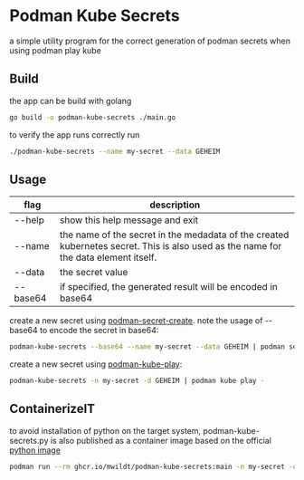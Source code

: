 # Podman Kube Secrets
a simple utility program for the correct generation of podman secrets when
using podman play kube

## Build
the app can be build with golang
```bash
go build -o podman-kube-secrets ./main.go
```

to verify the app runs correctly run
```bash
./podman-kube-secrets --name my-secret --data GEHEIM
```

## Usage
| flag       | description                                                                                                                        |
|------------|------------------------------------------------------------------------------------------------------------------------------------|
| --help     | show this help message and exit                                                                                                    |
| --name |the name of the secret in the medadata of the created kubernetes secret. This is also used as the name for the data element itself. |
| --data | the secret value                                                                                                                   |
| --base64 | if specified, the generated result will be encoded in base64                                                                       |

create a new secret using [podman-secret-create](https://docs.podman.io/en/latest/markdown/podman-secret-create.1.html).
note the usage of --base64 to encode the secret in base64:
```bash
podman-kube-secrets --base64 --name my-secret --data GEHEIM | podman secret create my-secret -
```
create a new secret using [podman-kube-play](https://docs.podman.io/en/latest/markdown/podman-kube-play.1.html): 
```bash
podman-kube-secrets -n my-secret -d GEHEIM | podman kube play -
```

## ContainerizeIT
to avoid installation of python on the target system, podman-kube-secrets.py is also published as a container image based on the official [python image](https://hub.docker.com/_/python/)

```bash
podman run --rm ghcr.io/mwildt/podman-kube-secrets:main -n my-secret -d GEHEIM | podman kube play -
```




